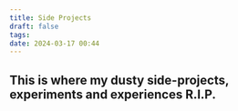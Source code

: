 ```yaml
---
title: Side Projects
draft: false
tags:
date: 2024-03-17 00:44
---
```



##  This is where my dusty side-projects, experiments and experiences R.I.P.
